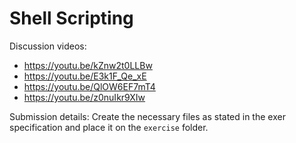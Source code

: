 # Shell Scripting

Discussion videos:
* https://youtu.be/kZnw2t0LLBw
* https://youtu.be/E3k1F_Qe_xE
* https://youtu.be/QlOW6EF7mT4
* https://youtu.be/z0nuIkr9XIw

Submission details: Create the necessary files as stated in the exer specification and place it on the `exercise` folder.
